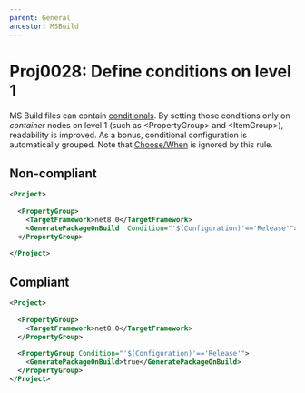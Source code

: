 ```yaml
---
parent: General
ancestor: MSBuild
---
```


# Proj0028: Define conditions on level 1
MS Build files can contain [conditionals](https://learn.microsoft.com/visualstudio/msbuild/msbuild-conditions).
By setting those conditions only on *container* nodes on level 1
(such as &lt;PropertyGroup&gt; and &lt;ItemGroup&gt;),
readability is improved. As a bonus, conditional configuration
is automatically grouped. Note that [Choose/When](https://learn.microsoft.com/visualstudio/msbuild/msbuild-conditional-constructs)
is ignored by this rule.

## Non-compliant
``` xml
<Project>
  
  <PropertyGroup>
    <TargetFramework>net8.0</TargetFramework>
    <GeneratePackageOnBuild  Condition="'$(Configuration)'=='Release'">true</GeneratePackageOnBuild>
  </PropertyGroup>
  
</Project>
```

## Compliant
``` xml
<Project>
  
  <PropertyGroup>
    <TargetFramework>net8.0</TargetFramework>
  </PropertyGroup>
  
  <PropertyGroup Condition="'$(Configuration)'=='Release'">
    <GeneratePackageOnBuild>true</GeneratePackageOnBuild>
  </PropertyGroup>
</Project>
```
